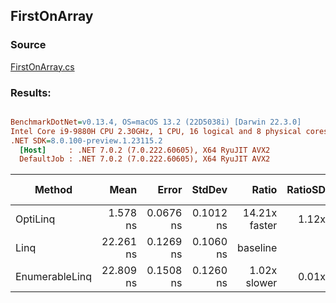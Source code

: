 ﻿## FirstOnArray

### Source
[FirstOnArray.cs](../../src/StructLinq.Benchmark/FirstOnArray.cs)

### Results:
``` ini

BenchmarkDotNet=v0.13.4, OS=macOS 13.2 (22D5038i) [Darwin 22.3.0]
Intel Core i9-9880H CPU 2.30GHz, 1 CPU, 16 logical and 8 physical cores
.NET SDK=8.0.100-preview.1.23115.2
  [Host]     : .NET 7.0.2 (7.0.222.60605), X64 RyuJIT AVX2
  DefaultJob : .NET 7.0.2 (7.0.222.60605), X64 RyuJIT AVX2


```
|         Method |      Mean |     Error |    StdDev |         Ratio | RatioSD | Allocated | Alloc Ratio |
|--------------- |----------:|----------:|----------:|--------------:|--------:|----------:|------------:|
|       OptiLinq |  1.578 ns | 0.0676 ns | 0.1012 ns | 14.21x faster |   1.12x |         - |          NA |
|           Linq | 22.261 ns | 0.1269 ns | 0.1060 ns |      baseline |         |         - |          NA |
| EnumerableLinq | 22.809 ns | 0.1508 ns | 0.1260 ns |  1.02x slower |   0.01x |         - |          NA |
